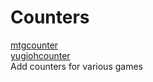 # Counters  
[mtgcounter](https://jacobbanghart.github.io/Counters/mtgcounter.html)  
[yugiohcounter](https://jacobbanghart.github.io/Counters/yugiohcounter.html)  
Add counters for various games  

